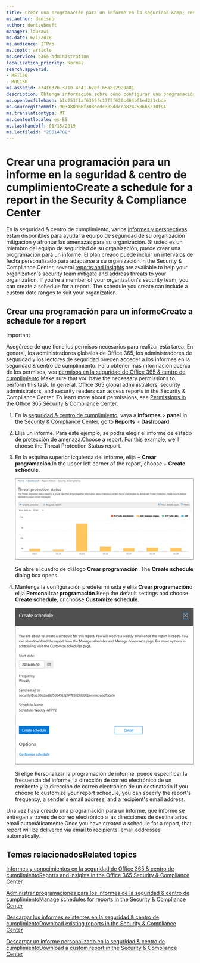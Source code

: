```yaml
---
title: Crear una programación para un informe en la seguridad &amp; centro de cumplimiento
ms.author: deniseb
author: denisebmsft
manager: laurawi
ms.date: 6/1/2018
ms.audience: ITPro
ms.topic: article
ms.service: o365-administration
localization_priority: Normal
search.appverid:
- MET150
- MOE150
ms.assetid: a74f637b-3710-4c41-b70f-b5a812929a81
description: Obtenga información sobre cómo configurar una programación para un informe en la seguridad &amp; centro de cumplimiento.
ms.openlocfilehash: b1c253f1af6369fc17f5f620c464bf1ed231cbde
ms.sourcegitcommit: 9034809b6f308bedc3b8ddcca8242586b5c30f94
ms.translationtype: MT
ms.contentlocale: es-ES
ms.lasthandoff: 01/15/2019
ms.locfileid: "28014782"
---
```

# <a name="create-a-schedule-for-a-report-in-the-security-amp-compliance-center"></a><span data-ttu-id="ffefd-103">Crear una programación para un informe en la seguridad &amp; centro de cumplimiento</span><span class="sxs-lookup"><span data-stu-id="ffefd-103">Create a schedule for a report in the Security &amp; Compliance Center</span></span>

<span data-ttu-id="ffefd-p101">En la seguridad &amp; centro de cumplimiento, varios [informes y perspectivas](reports-and-insights-in-security-and-compliance.md) están disponibles para ayudar a equipo de seguridad de su organización mitigación y afrontar las amenazas para su organización. Si usted es un miembro del equipo de seguridad de su organización, puede crear una programación para un informe. El plan creado puede incluir un intervalos de fecha personalizado para adaptarse a su organización.</span><span class="sxs-lookup"><span data-stu-id="ffefd-p101">In the Security &amp; Compliance Center, several [reports and insights](reports-and-insights-in-security-and-compliance.md) are available to help your organization's security team mitigate and address threats to your organization. If you're a member of your organization's security team, you can create a schedule for a report. The schedule you create can include a custom date ranges to suit your organization.</span></span> 
  
## <a name="create-a-schedule-for-a-report"></a><span data-ttu-id="ffefd-107">Crear una programación para un informe</span><span class="sxs-lookup"><span data-stu-id="ffefd-107">Create a schedule for a report</span></span>

> [!IMPORTANT]
> <span data-ttu-id="ffefd-p102">Asegúrese de que tiene los permisos necesarios para realizar esta tarea. En general, los administradores globales de Office 365, los administradores de seguridad y los lectores de seguridad pueden acceder a los informes en la seguridad &amp; centro de cumplimiento. Para obtener más información acerca de los permisos, vea [permisos en la seguridad de Office 365 &amp; centro de cumplimiento](permissions-in-the-security-and-compliance-center.md).</span><span class="sxs-lookup"><span data-stu-id="ffefd-p102">Make sure that you have the necessary permissions to perform this task. In general, Office 365 global administrators, security administrators, and security readers can access reports in the Security &amp; Compliance Center. To learn more about permissions, see [Permissions in the Office 365 Security &amp; Compliance Center](permissions-in-the-security-and-compliance-center.md).</span></span>
  
1. <span data-ttu-id="ffefd-111">En la [seguridad &amp; centro de cumplimiento](https://protection.office.com), vaya a **informes** \> **panel**.</span><span class="sxs-lookup"><span data-stu-id="ffefd-111">In the [Security &amp; Compliance Center](https://protection.office.com), go to **Reports** \> **Dashboard**.</span></span>
    
2. <span data-ttu-id="ffefd-p103">Elija un informe. Para este ejemplo, se podrá elegir el informe de estado de protección de amenaza.</span><span class="sxs-lookup"><span data-stu-id="ffefd-p103">Choose a report. For this example, we'll choose the Threat Protection Status report.</span></span>
    
3. <span data-ttu-id="ffefd-114">En la esquina superior izquierda del informe, elija **+ Crear programación**.</span><span class="sxs-lookup"><span data-stu-id="ffefd-114">In the upper left corner of the report, choose **+ Create schedule**.</span></span>
    
    ![Puede crear una programación para los informes en la seguridad &amp; centro de cumplimiento](media/2311327c-14f6-4a17-b604-0c9ff2d485d1.png)
  
    <span data-ttu-id="ffefd-116">Se abre el cuadro de diálogo **Crear programación** .</span><span class="sxs-lookup"><span data-stu-id="ffefd-116">The **Create schedule** dialog box opens.</span></span> 
    
4. <span data-ttu-id="ffefd-117">Mantenga la configuración predeterminada y elija **Crear programación**o elija **Personalizar programación**.</span><span class="sxs-lookup"><span data-stu-id="ffefd-117">Keep the default settings and choose **Create schedule**, or choose **Customize schedule**.</span></span>
    
    ![Puede usar la configuración predeterminada o personalizar la programación de un informe](media/04fac327-8f73-4711-8319-58c11880fd96.png)
  
    <span data-ttu-id="ffefd-119">Si elige Personalizar la programación de informe, puede especificar la frecuencia del informe, la dirección de correo electrónico de un remitente y la dirección de correo electrónico de un destinatario.</span><span class="sxs-lookup"><span data-stu-id="ffefd-119">If you choose to customize your report schedule, you can specify the report's frequency, a sender's email address, and a recipient's email address.</span></span> 
    
<span data-ttu-id="ffefd-120">Una vez haya creado una programación para un informe, que informe se entregan a través de correo electrónico a las direcciones de destinatarios emali automáticamente.</span><span class="sxs-lookup"><span data-stu-id="ffefd-120">Once you have created a schedule for a report, that report will be delivered via email to recipients' emali addresses automatically.</span></span> 
  
## <a name="related-topics"></a><span data-ttu-id="ffefd-121">Temas relacionados</span><span class="sxs-lookup"><span data-stu-id="ffefd-121">Related topics</span></span>

[<span data-ttu-id="ffefd-122">Informes y conocimientos en la seguridad de Office 365 &amp; centro de cumplimiento</span><span class="sxs-lookup"><span data-stu-id="ffefd-122">Reports and insights in the Office 365 Security &amp; Compliance Center</span></span>](reports-and-insights-in-security-and-compliance.md)
  
[<span data-ttu-id="ffefd-123">Administrar programaciones para los informes de la seguridad &amp; centro de cumplimiento</span><span class="sxs-lookup"><span data-stu-id="ffefd-123">Manage schedules for reports in the Security &amp; Compliance Center</span></span>](manage-schedules-for-multiple-reports.md)
  
[<span data-ttu-id="ffefd-124">Descargar los informes existentes en la seguridad &amp; centro de cumplimiento</span><span class="sxs-lookup"><span data-stu-id="ffefd-124">Download existing reports in the Security &amp; Compliance Center</span></span>](download-existing-reports.md)
  
[<span data-ttu-id="ffefd-125">Descargar un informe personalizado en la seguridad &amp; centro de cumplimiento</span><span class="sxs-lookup"><span data-stu-id="ffefd-125">Download a custom report in the Security &amp; Compliance Center</span></span>](set-up-and-download-a-custom-report.md)
  

